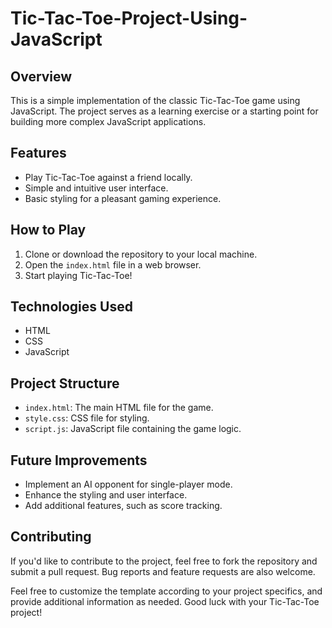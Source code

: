 # Tic-Tac-Toe-Project-Using-JavaScript

## Overview

This is a simple implementation of the classic Tic-Tac-Toe game using JavaScript. The project serves as a learning exercise or a starting point for building more complex JavaScript applications.

## Features

- Play Tic-Tac-Toe against a friend locally.
- Simple and intuitive user interface.
- Basic styling for a pleasant gaming experience.

## How to Play

1. Clone or download the repository to your local machine.
2. Open the `index.html` file in a web browser.
3. Start playing Tic-Tac-Toe!

## Technologies Used

- HTML
- CSS
- JavaScript

## Project Structure

- `index.html`: The main HTML file for the game.
- `style.css`: CSS file for styling.
- `script.js`: JavaScript file containing the game logic.

## Future Improvements

- Implement an AI opponent for single-player mode.
- Enhance the styling and user interface.
- Add additional features, such as score tracking.

## Contributing

If you'd like to contribute to the project, feel free to fork the repository and submit a pull request. Bug reports and feature requests are also welcome.

Feel free to customize the template according to your project specifics, and provide additional information as needed. Good luck with your Tic-Tac-Toe project!

